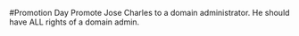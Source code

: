 #Promotion Day
Promote Jose Charles to a domain administrator.  He should have ALL rights of a domain admin.
